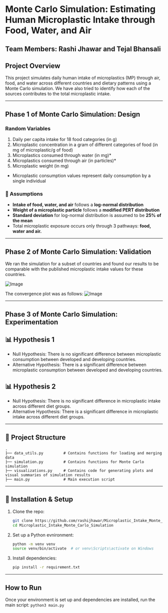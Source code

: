 # Monte Carlo Simulation: Estimating Human Microplastic Intake through Food, Water, and Air
## Team Members: Rashi Jhawar and Tejal Bhansali

## Project Overview
This project simulates daily human intake of microplastics (MP) through air, food, and water across different countries and dietary patterns using a Monte Carlo simulation. We have also tried to identify how each of the sources contributes to the total microplastic intake.

---

## Phase 1 of Monte Carlo Simulation: Design
### Random Variables
1. Daily per capita intake for 18 food categories ​(in g)
2. Microplastic concentration in a gram of different categories of food (in mg of microplastic/g of food)
3. Microplastics consumed through water (in mg)*
4. Microplastics consumed through air (in particles)*
5. Microplastic weight (in mg)

* Microplastic consumption values represent daily consumption by a single individual

### 🧮 Assumptions

- **Intake of food, water, and air** follows a **log-normal distribution**
- **Weight of a microplastic particle** follows a **modified PERT distribution**
- **Standard deviation** for log-normal distribution is assumed to be **25% of the mean**
- Total microplastic exposure occurs only through 3 pathways: **food, water and air.**

---

## Phase 2 of Monte Carlo Simulation: Validation
We ran the simulation for a subset of countries and found our results to be comparable with the published microplastic intake values for these countries.

![Image](https://github.com/user-attachments/assets/f240be05-7e62-47bd-9377-d3e46c9bdfcf)

The convergence plot was as follows:
![Image](https://github.com/user-attachments/assets/2706a647-c984-48c2-86d8-d74cd4641426)

---

## Phase 3 of Monte Carlo Simulation: Experimentation

## 📊 Hypothesis 1

- Null Hypothesis: There is no significant difference between microplastic consumption between developed and developing countries.
- Alternative Hypothesis: There is a significant difference between microplastic consumption between developed and developing countries.

## 📊 Hypothesis 2

- Null Hypothesis: There is no significant difference in microplastic intake across different diet groups.
- Alternative Hypothesis: There is a significant difference in microplastic intake across different diet groups.

---

## 📁 Project Structure
```
.
├── data_utils.py         # Contains functions for loading and merging data
├── simulation.py         # Contains functions for Monte Carlo simulation
├── visualizations.py     # Contains code for generating plots and visual summaries of simulation results
├── main.py               # Main execution script
```
---

## 🧪 Installation & Setup

1. Clone the repo:
   ```bash
   git clone https://github.com/rashijhawar/Microplastic_Intake_Monte_Carlo_Simulation.git
   cd Microplastic_Intake_Monte_Carlo_Simulation

2. Set up a Python evnironment:
    ```bash
   python -m venv venv
    source venv/bin/activate  # or venv\Scripts\activate on Windows

3. Install dependencies:
    ```bash
   pip install -r requirement.txt
   
---

## How to Run
Once your environment is set up and dependencies are installed, run the main script:
```python3 main.py```